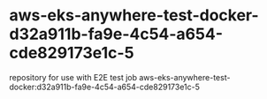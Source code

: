 # aws-eks-anywhere-test-docker-d32a911b-fa9e-4c54-a654-cde829173e1c-5
repository for use with E2E test job aws-eks-anywhere-test-docker:d32a911b-fa9e-4c54-a654-cde829173e1c-5
